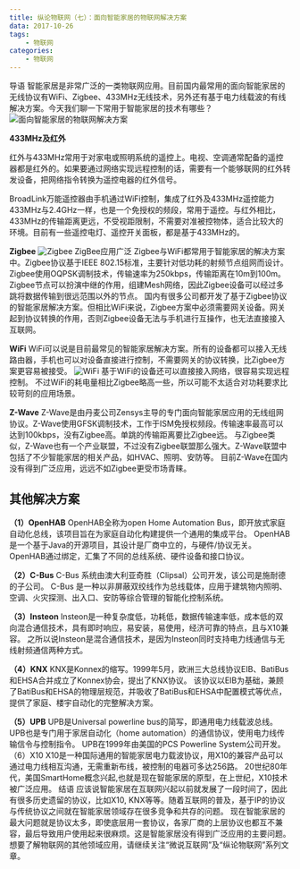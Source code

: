 ```yaml
---
title: 纵论物联网（七）：面向智能家居的物联网解决方案
data: 2017-10-26
tags:
    - 物联网
categories:
    - 物联网
---
```


导语
智能家居是非常广泛的一类物联网应用。目前国内最常用的面向智能家居的无线协议有WiFi、Zigbee、433MHz无线技术，另外还有基于电力线载波的有线解决方案。今天我们聊一下常用于智能家居的技术有哪些？
![面向智能家居的物联网解决方案](http://ovfro7ddi.bkt.clouddn.com/%E9%9D%A2%E5%90%91%E6%99%BA%E8%83%BD%E5%AE%B6%E5%B1%85%E7%9A%84%E7%89%A9%E8%81%94%E7%BD%91%E8%A7%A3%E5%86%B3%E6%96%B9%E6%A1%881.JPEG)
<!--more-->

__433MHz及红外__

红外与433MHz常用于对家电或照明系统的遥控上。电视、空调通常配备的遥控器都是红外的。如果要通过网络实现远程控制的话，需要有一个能够联网的红外转发设备，把网络指令转换为遥控电器的红外信号。

BroadLink万能遥控器由手机通过WiFi控制，集成了红外及433MHz遥控能力
433MHz与2.4GHz一样，也是一个免授权的频段，常用于遥控。与红外相比，433MHz的传输距离更远，不受视距限制，不需要对准被控物体，适合比较大的环境。目前有一些遥控电灯、遥控开关面板，都是基于433MHz的。

__Zigbee__
![Zigbee](http://ovfro7ddi.bkt.clouddn.com/%E9%9D%A2%E5%90%91%E6%99%BA%E8%83%BD%E5%AE%B6%E5%B1%85%E7%9A%84%E7%89%A9%E8%81%94%E7%BD%91%E8%A7%A3%E5%86%B3%E6%96%B9%E6%A1%882.JPEG)
ZigBee应用广泛
Zigbee与WiFi都常用于智能家居的解决方案中。Zigbee协议基于IEEE 802.15标准，主要针对低功耗的射频节点组网而设计。
Zigbee使用OQPSK调制技术，传输速率为250kbps，传输距离在10m到100m。
Zigbee节点可以扮演中继的作用，组建Mesh网络，因此Zigbee设备可以经过多跳将数据传输到很远范围以外的节点。
国内有很多公司都开发了基于Zigbee协议的智能家居解决方案。但相比WiFi来说，Zigbee方案中必须需要网关设备。网关起到协议转换的作用，否则Zigbee设备无法与手机进行互操作，也无法直接接入互联网。

__WiFi__
WiFi可以说是目前最常见的智能家居解决方案。所有的设备都可以接入无线路由器，手机也可以对设备直接进行控制，不需要网关的协议转换，比Zigbee方案更容易被接受。
![WiFi](http://ovfro7ddi.bkt.clouddn.com/%E9%9D%A2%E5%90%91%E6%99%BA%E8%83%BD%E5%AE%B6%E5%B1%85%E7%9A%84%E7%89%A9%E8%81%94%E7%BD%91%E8%A7%A3%E5%86%B3%E6%96%B9%E6%A1%883.JPEG)
基于WiFi的设备还可以直接接入网络，很容易实现远程控制。
不过WiFi的耗电量相比Zigbee略高一些，所以可能不太适合对功耗要求比较苛刻的应用场景。

__Z-Wave__
Z-Wave是由丹麦公司Zensys主导的专门面向智能家居应用的无线组网协议。Z-Wave使用GFSK调制技术，工作于ISM免授权频段。传输速率最高可以达到100kbps，没有Zigbee高。单跳的传输距离要比Zigbee远。
与Zigbee类似，Z-Wave也有一个产业联盟，不过没有Zigbee联盟那么强大。Z-Wave联盟中包括了不少智能家居的相关产品，如HVAC、照明、安防等。
目前Z-Wave在国内没有得到广泛应用，远远不如Zigbee更受市场青睐。

## __其他解决方案__
__（1）OpenHAB__
OpenHAB全称为open Home Automation Bus，即开放式家庭自动化总线，该项目旨在为家庭自动化构建提供一个通用的集成平台。
OpenHAB是一个基于Java的开源项目，其设计是厂商中立的，与硬件/协议无关。OpenHAB通过绑定，汇集了不同的总线系统、硬件设备和接口协议。

__（2）C-Bus__
C-Bus 系统由澳大利亚奇胜（Clipsal）公司开发，该公司是施耐德的子公司。
C-Bus 是一种以非屏蔽双绞线作为总线载体，应用于建筑物内照明、空调、火灾探测、出入口、安防等综合管理的智能化控制系统。

__（3）Insteon__
Insteon是一种复杂度低，功耗低，数据传输速率低，成本低的双向混合通信技术，具有即时响应，易安装，易使用，经济可靠的特点，且与X10兼容。
之所以说Insteon是混合通信技术，是因为Insteon同时支持电力线通信与无线射频通信两种方式。

__（4）KNX__
KNX是Konnex的缩写。1999年5月，欧洲三大总线协议EIB、BatiBus和EHSA合并成立了Konnex协会，提出了KNX协议。
该协议以EIB为基础，兼顾了BatiBus和EHSA的物理层规范，并吸收了BatiBus和EHSA中配置模式等优点，提供了家庭、楼宇自动化的完整解决方案。

__（5）UPB__
UPB是Universal powerline bus的简写，即通用电力线载波总线。UPB也是专门用于家居自动化（home automation）的通信协议，使用电力线传输信令与控制指令。
UPB在1999年由美国的PCS Powerline System公司开发。
（6）X10
X10是一种国际通用的智能家居电力载波协议，用X10的兼容产品可以通过电力线相互沟通，无需重新布线，被控制的电器可多达256路。
20世纪80年代，美国SmartHome概念兴起,也就是现在智能家居的原型，在上世纪，X10技术被广泛应用。
结语
应该说智能家居在互联网兴起以前就发展了一段时间了，因此有很多历史遗留的协议，比如X10, KNX等等。随着互联网的普及，基于IP的协议与传统协议之间就在智能家居领域存在很多竞争和共存的问题。
现在智能家居的最大问题就是协议太多，即使底层用一套协议，各家厂商的上层协议也都互不兼容，最后导致用户使用起来很麻烦。这是智能家居没有得到广泛应用的主要问题。
想要了解物联网的其他领域应用，请继续关注“微说互联网”及“纵论物联网”系列文章。
